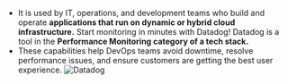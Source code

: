 * It is used by IT, operations, and development teams who build and operate **applications that run on dynamic or hybrid cloud infrastructure.** Start monitoring in minutes with Datadog! Datadog is a tool in the **Performance Monitoring category of a tech stack.**
* These capabilities help DevOps teams avoid downtime, resolve performance issues, and ensure customers are getting the best user experience.
![Datadog](https://d2908q01vomqb2.cloudfront.net/77de68daecd823babbb58edb1c8e14d7106e83bb/2019/10/15/Datadog-Migration-1.png)
